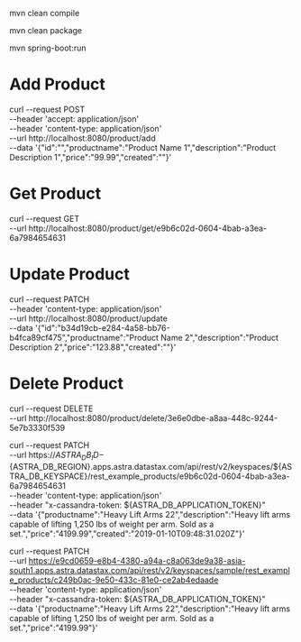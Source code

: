mvn clean compile

mvn clean package 

mvn spring-boot:run

# Add Product
curl --request POST \
    --header 'accept: application/json' \
    --header 'content-type: application/json' \
    --url http://localhost:8080/product/add \
    --data '{"id":"","productname":"Product Name 1","description":"Product Description 1","price":"99.99","created":""}'


# Get Product
curl --request GET \
    --url http://localhost:8080/product/get/e9b6c02d-0604-4bab-a3ea-6a7984654631

# Update Product
curl --request PATCH \
    --header 'content-type: application/json' \
    --url http://localhost:8080/product/update \
    --data '{"id":"b34d19cb-e284-4a58-bb76-b4fca89cf475","productname":"Product Name 2","description":"Product Description 2","price":"123.88","created":""}'


# Delete Product
curl --request DELETE \
    --url http://localhost:8080/product/delete/3e6e0dbe-a8aa-448c-9244-5e7b3330f539



curl --request PATCH \
    --url https://${ASTRA_DB_ID}-${ASTRA_DB_REGION}.apps.astra.datastax.com/api/rest/v2/keyspaces/${ASTRA_DB_KEYSPACE}/rest_example_products/e9b6c02d-0604-4bab-a3ea-6a7984654631 \
    --header 'content-type: application/json' \
    --header "x-cassandra-token: ${ASTRA_DB_APPLICATION_TOKEN}" \
    --data '{"productname":"Heavy Lift Arms 22","description":"Heavy lift arms capable of lifting 1,250 lbs of weight per arm. Sold as a set.","price":"4199.99","created":"2019-01-10T09:48:31.020Z"}' 

curl --request PATCH \
    --url https://e9cd0659-e8b4-4380-a94a-c8a063de9a38-asia-south1.apps.astra.datastax.com/api/rest/v2/keyspaces/sample/rest_example_products/c249b0ac-9e50-433c-81e0-ce2ab4edaade \
    --header 'content-type: application/json' \
    --header "x-cassandra-token: ${ASTRA_DB_APPLICATION_TOKEN}" \
    --data '{"productname":"Heavy Lift Arms 22","description":"Heavy lift arms capable of lifting 1,250 lbs of weight per arm. Sold as a set.","price":"4199.99"}' 